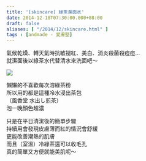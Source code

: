 ```yaml
---
title: '[skincare] 綠茶潔面水'
date: 2014-12-18T07:30:00.000+08:00
draft: false
aliases: [ "/2014/12/skincare.html" ]
tags : [andmade - 愛膚堅]
---
```


氣候乾燥、轉天氣時抗敏褪紅、美白、消炎殺菌殺痘痘...  
就潔面後以綠茶水代替清水來洗面吧～  

![](/images/greenteawater.jpg)

懶懶的不喜歡每次溶綠茶粉  
所以用的都是這種冷水浸出茶包  
（風香堂 水出し煎茶）  
泡一晚顏色超濃  
  
只是在平日清潔後的簡單步驟  
持續用會發現皮膚薄而紅的情況會舒緩  
更能改善潮熱的肌膚  
而且（室溫）冷綠茶還可以收毛孔  
真的簡單又方便就能美肌呢～
